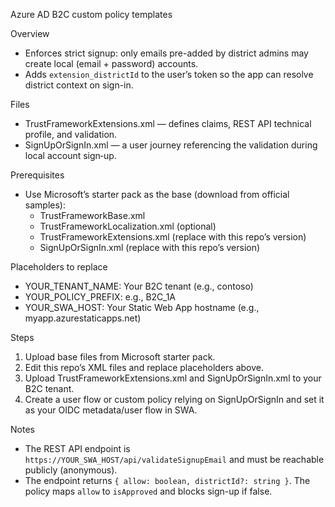 Azure AD B2C custom policy templates

Overview
- Enforces strict signup: only emails pre-added by district admins may create local (email + password) accounts.
- Adds `extension_districtId` to the user’s token so the app can resolve district context on sign-in.

Files
- TrustFrameworkExtensions.xml — defines claims, REST API technical profile, and validation.
- SignUpOrSignIn.xml — a user journey referencing the validation during local account sign‑up.

Prerequisites
- Use Microsoft’s starter pack as the base (download from official samples):
  - TrustFrameworkBase.xml
  - TrustFrameworkLocalization.xml (optional)
  - TrustFrameworkExtensions.xml (replace with this repo’s version)
  - SignUpOrSignIn.xml (replace with this repo’s version)

Placeholders to replace
- YOUR_TENANT_NAME: Your B2C tenant (e.g., contoso)
- YOUR_POLICY_PREFIX: e.g., B2C_1A
- YOUR_SWA_HOST: Your Static Web App hostname (e.g., myapp.azurestaticapps.net)

Steps
1) Upload base files from Microsoft starter pack.
2) Edit this repo’s XML files and replace placeholders above.
3) Upload TrustFrameworkExtensions.xml and SignUpOrSignIn.xml to your B2C tenant.
4) Create a user flow or custom policy relying on SignUpOrSignIn and set it as your OIDC metadata/user flow in SWA.

Notes
- The REST API endpoint is `https://YOUR_SWA_HOST/api/validateSignupEmail` and must be reachable publicly (anonymous).
- The endpoint returns `{ allow: boolean, districtId?: string }`. The policy maps `allow` to `isApproved` and blocks sign-up if false.

